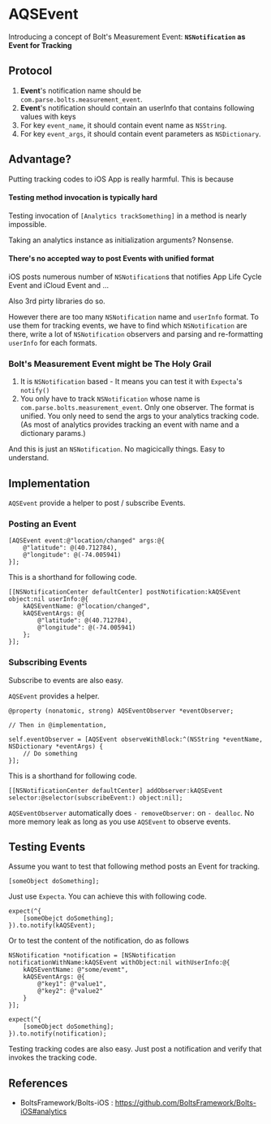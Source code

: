 AQSEvent
========

Introducing a concept of Bolt's Measurement Event: **`NSNotification` as Event for Tracking**

Protocol
---

1. **Event**'s notification name should be `com.parse.bolts.measurement_event`.
2. **Event**'s notification should contain an userInfo that contains following values with keys
  1. For key `event_name`, it should contain event name as `NSString`.
  2. For key `event_args`, it should contain event parameters as `NSDictionary`.

Advantage?
---

Putting tracking codes to iOS App is really harmful. This is because

#### Testing method invocation is typically hard

Testing invocation of `[Analytics trackSomething]` in a method is nearly impossible.

Taking an analytics instance as initialization arguments? Nonsense.

#### There's no accepted way to post Events with unified format

iOS posts numerous number of `NSNotification`s that notifies App Life Cycle Event and iCloud Event and ...

Also 3rd pirty libraries do so.

However there are too many `NSNotification` name and `userInfo` format. To use them for tracking events, we have to find which `NSNotification` are there, write a lot of `NSNotification` observers and parsing and re-formatting `userInfo` for each formats.

### Bolt's Measurement Event might be The Holy Grail

1. It is `NSNotification` based - It means you can test it with `Expecta`'s `notify()`
2. You only have to track `NSNotification` whose name is `com.parse.bolts.measurement_event`. Only one observer. The format is unified. You only need to send the args to your analytics tracking code. (As most of analytics provides tracking an event with name and a dictionary params.)

And this is just an `NSNotification`. No magicically things. Easy to understand.

Implementation
---

`AQSEvent` provide a helper to post / subscribe Events.

### Posting an Event

```objc
[AQSEvent event:@"location/changed" args:@{
    @"latitude": @(40.712784),
    @"longitude": @(-74.005941)
}];
```

This is a shorthand for following code.

```objc
[[NSNotificationCenter defaultCenter] postNotification:kAQSEvent object:nil userInfo:@{
    kAQSEventName: @"location/changed",
    kAQSEventArgs: @{
        @"latitude": @(40.712784),
        @"longitude": @(-74.005941)
    };
}];
```

### Subscribing Events

Subscribe to events are also easy.

`AQSEvent` provides a helper.

```objc
@property (nonatomic, strong) AQSEventObserver *eventObserver;

// Then in @implementation,

self.eventObserver = [AQSEvent observeWithBlock:^(NSString *eventName, NSDictionary *eventArgs) {
    // Do something
}];
```

This is a shorthand for following code.

```objc
[[NSNotificationCenter defaultCenter] addObserver:kAQSEvent selector:@selector(subscribeEvent:) object:nil];
```

`AQSEventObserver` automatically does `- removeObserver:` on `- dealloc`. No more memory leak as long as you use `AQSEvent` to observe events.

Testing Events
---

Assume you want to test that following method posts an Event for tracking.

```objc
[someObject doSomething];
```

Just use `Expecta`. You can achieve this with following code.

```objc
expect(^{
    [someObejct doSomething];
}).to.notify(kAQSEvent);
```

Or to test the content of the notification, do as follows

```objc
NSNotification *notification = [NSNotification notificationWithName:kAQSEvent withObject:nil withUserInfo:@{
    kAQSEventName: @"some/evemt",
    kAQSEventArgs: @{
        @"key1": @"value1",
        @"key2": @"value2"
    }
}];

expect(^{
    [someObject doSomething];
}).to.notify(notification);
```

Testing tracking codes are also easy. Just post a notification and verify that invokes the tracking code.

References
---

- BoltsFramework/Bolts-iOS : https://github.com/BoltsFramework/Bolts-iOS#analytics
